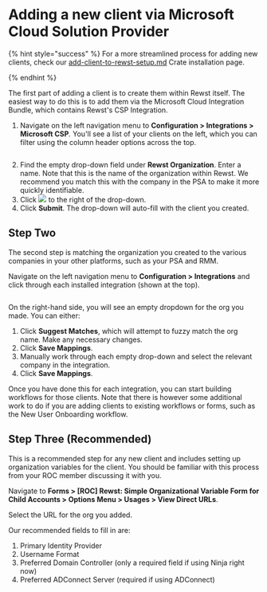 # Adding a new client via Microsoft Cloud Solution Provider

{% hint style="success" %}
For a more streamlined process for adding new clients, check our [add-client-to-rewst-setup.md](../../prebuilt-automations/existing-crate-documentation/add-client-to-rewst-setup.md "mention") Crate installation page.


{% endhint %}



The first part of adding a client is to create them within Rewst itself. The easiest way to do this is to add them via the Microsoft Cloud Integration Bundle, which contains Rewst's CSP Integration.&#x20;

1. Navigate on the left navigation menu to **Configuration > Integrations > Microsoft CSP**_._ You'll see a list of your clients on the left, which you can filter using the column header options across the top.

<figure><img src="../../.gitbook/assets/csp-add-client.png" alt=""><figcaption></figcaption></figure>

2. Find the empty drop-down field under **Rewst Organization**. Enter a name. Note that this is the name of the organization within Rewst. We recommend you match this with the company in the PSA to make it more quickly identifiable.&#x20;
3. Click ![](<../../.gitbook/assets/Screenshot 2025-03-07 at 2.00.23 PM (1) (1).png>) to the right of the drop-down.
4. Click **Submit**. The drop-down will auto-fill with the client you created.

## Step Two

The second step is matching the organization you created to the various companies in your other platforms, such as your PSA and RMM.

Navigate on the left navigation menu to **Configuration > Integrations** and click through each installed integration (shown at the top).

<figure><img src="../../.gitbook/assets/match-integration.png" alt=""><figcaption></figcaption></figure>

On the right-hand side, you will see an empty dropdown for the org you made. You can either:

1. Click **Suggest Matches**, which will attempt to fuzzy match the org name. Make any necessary changes.
2. Click **Save Mappings**.
3. Manually work through each empty drop-down and select the relevant company in the integration.&#x20;
4. Click **Save Mappings**.

Once you have done this for each integration, you can start building workflows for those clients. Note that there is however some additional work to do if you are adding clients to existing workflows or forms, such as the New User Onboarding workflow.

## Step Three (Recommended)

This is a recommended step for any new client and includes setting up organization variables for the client. You should be familiar with this process from your ROC member discussing it with you.

Navigate to **Forms > \[ROC] Rewst: Simple Organizational Variable Form for Child Accounts > Options Menu > Usages > View Direct URLs**.

Select the URL for the org you added.

Our recommended fields to fill in are:

1. Primary Identity Provider
2. Username Format
3. Preferred Domain Controller (only a required field if using Ninja right now)
4. Preferred ADConnect Server (required if using ADConnect)
